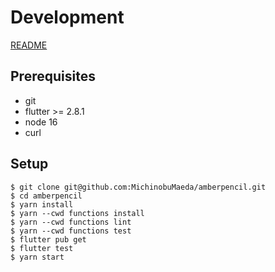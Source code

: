 # Development

[README](../README.md)

## Prerequisites

- git
- flutter >= 2.8.1
- node 16
- curl

## Setup

```
$ git clone git@github.com:MichinobuMaeda/amberpencil.git
$ cd amberpencil
$ yarn install
$ yarn --cwd functions install
$ yarn --cwd functions lint
$ yarn --cwd functions test
$ flutter pub get
$ flutter test
$ yarn start
```
